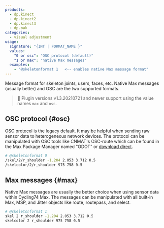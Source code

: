 ```yaml
---
products:
  - dp.kinect
  - dp.kinect2
  - dp.kinect3
  - dp.oak
categories:
  - visual adjustment
usage:
  signature: "{INT | FORMAT_NAME }"
  values:
    "0 or osc": "OSC protocol (default)"
    "1 or max": "native Max messages"
  examples:
    - "@skeletonformat 1   <-- enables native Max message format"
---
```

Message format for skeleton joints, users, faces, etc.
Native Max messages (usually better) and OSC are the two supported formats.

> :memo: Plugin versions v1.3.20210721 and newer support using the
> value names `max` and `osc`.

## OSC protocol {#osc}

OSC protocol is the legacy default. It may be helpful when sending raw
sensor data to heterogeneous network devices. The protocol can be
manipulated with OSC tools like
CNMAT's OSC-route which can be found in the Max Package Manager named "ODOT" or
[download direct](https://cnmat.berkeley.edu/downloads).

```sh
# @skeletonformat 0
/skel/2/r_shoulder -1.204 2.053 3.712 0.5
/skelcolor/2/r_shoulder 975 758 0.5
```

## Max messages {#max}

Native Max messages are usually the better choice when using sensor data
within Cycling74 Max. The messages can be manipulated with all built-in
Max, MSP, and Jitter objects like route, routepass, and select.

```sh
# @skeletonformat 1
skel 2 r_shoulder -1.204 2.053 3.712 0.5
skelcolor 2 r_shoulder 975 758 0.5
```
